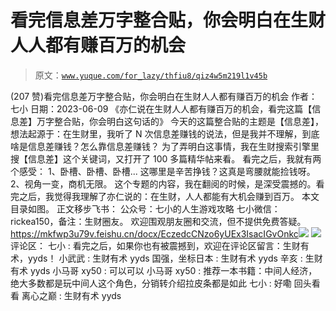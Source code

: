 # 看完信息差万字整合贴，你会明白在生财人人都有赚百万的机会

> 原文：[`www.yuque.com/for_lazy/thfiu8/qiz4w5m219l1v45b`](https://www.yuque.com/for_lazy/thfiu8/qiz4w5m219l1v45b)

<ne-h2 id="37596f81" data-lake-id="37596f81"><ne-heading-ext><ne-heading-anchor></ne-heading-anchor><ne-heading-fold></ne-heading-fold></ne-heading-ext><ne-heading-content><ne-text id="ub4296874">(207 赞)看完信息差万字整合贴，你会明白在生财人人都有赚百万的机会</ne-text></ne-heading-content></ne-h2> <ne-p id="ud01f05fa" data-lake-id="ud01f05fa"><ne-text id="u1aec1a4b">作者： 七小</ne-text></ne-p> <ne-p id="u99ac8bb2" data-lake-id="u99ac8bb2"><ne-text id="u93ea7370">日期：2023-06-09</ne-text></ne-p> <ne-p id="u47228150" data-lake-id="u47228150"><ne-text id="u7ca2d76c">《亦仁说在生财人人都有赚百万的机会，看完这篇【信息差】万字整合贴，你会明白这句话的》</ne-text></ne-p> <ne-p id="u64d84374" data-lake-id="u64d84374"><ne-text id="u2cef0212">今天的这篇整合贴的主题是【信息差】，想法起源于：在生财里，我听了 N 次信息差赚钱的说法，但是我并不理解，到底啥是信息差赚钱？怎么靠信息差赚钱？</ne-text></ne-p> <ne-p id="ua2f95ca6" data-lake-id="ua2f95ca6"><ne-text id="u296609bf">为了弄明白这事情，我在生财搜索引擎里搜【信息差】这个关键词，又打开了 100 多篇精华帖来看。</ne-text></ne-p> <ne-p id="u74a61451" data-lake-id="u74a61451"><ne-text id="ue0a05886">看完之后，我就有两个感受：</ne-text> <ne-text id="ue5da7757">1、卧槽、卧槽、卧槽... 这哪里是辛苦挣钱？这真是弯腰就能捡钱呀。</ne-text> <ne-text id="uc6b89abb">2、视角一变，商机无限。</ne-text></ne-p> <ne-p id="ue725557f" data-lake-id="ue725557f"><ne-text id="u6dee50e9">这个专题的内容，我在翻阅的时候，是深受震撼的。看完之后，我觉得我理解了亦仁说的：在生财，人人都能有大机会赚到百万。</ne-text></ne-p> <ne-p id="u39ecbbb8" data-lake-id="u39ecbbb8"><ne-text id="uc9ca8ba3">本文目录如图。</ne-text></ne-p> <ne-p id="ufbf7abff" data-lake-id="ufbf7abff"><ne-text id="ue589a40b">正文移步飞书：</ne-text></ne-p> <ne-p id="u13cdfdd8" data-lake-id="u13cdfdd8"><ne-text id="ub6afe2b6">公众号：七小的人生游戏攻略</ne-text> <ne-text id="u9790f896">七小微信：rickea150，备注：生财圈友。</ne-text> <ne-text id="ua73131c8">欢迎围观朋友圈和交流，但不提供免费答疑。</ne-text>[<ne-text id="u2390adf4">https://mkfwp3u79v.feishu.cn/docx/EczedcCNzo6yUEx3IsacIGvOnkc</ne-text>](https://mkfwp3u79v.feishu.cn/docx/EczedcCNzo6yUEx3IsacIGvOnkc)<ne-card data-card-name="image" data-card-type="inline" id="T7TX8" data-event-boundary="card">![](img/2dc77d2dbeced839a42bd265017d474c.png)  <ne-p id="ud9e9bcae" data-lake-id="ud9e9bcae"><ne-card data-card-name="image" data-card-type="inline" id="wKF72" data-event-boundary="card">![](img/dfcd92dbbd99327ecc458f86e0003dcc.png)  <ne-hole id="ua57149e8" data-lake-id="ua57149e8"><ne-card data-card-name="hr" data-card-type="block" id="Iy5u6" data-event-boundary="card"><ne-p id="u78ed0540" data-lake-id="u78ed0540"><ne-text id="u17c681ca">评论区：</ne-text></ne-p> <ne-p id="u68c35d9c" data-lake-id="u68c35d9c"><ne-text id="u1964da33">七小 : 看完之后，如果你也有被震撼到，欢迎在评论区留言：生财有术，yyds！</ne-text> <ne-text id="u6cf9a663">小武武 : 生财有术 yyds</ne-text> <ne-text id="u61d63ac9">国强，坐标日本 : 生财有术 yyds</ne-text> <ne-text id="u38cc8851">辛亥 : 生财有术 yyds</ne-text> <ne-text id="ue61bb33d">小马哥 xy50 : 可以可以</ne-text> <ne-text id="u6895c2fb">小马哥 xy50 : 推荐一本书籍：中间人经济，绝大多数都是玩中间人这个角色，分销转介绍拉皮条都是如此</ne-text> <ne-text id="u3ac54a2e">七小 : 好嘞 回头看看</ne-text> <ne-text id="u0f9ba38c">离心之巅 : 生财有术 yyds</ne-text></ne-p></ne-card></ne-hole></ne-card></ne-p></ne-card></ne-p>